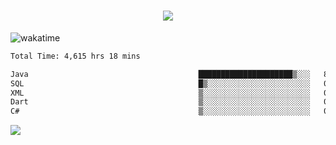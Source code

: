 <h1 align="center">
  <img src="https://readme-typing-svg.herokuapp.com/?font=Righteous&size=35&center=true&vCenter=true&width=500&height=70&duration=4000&lines=Hi!+%F0%9F%91%8B+I%27m+Ali%20Osman!;" />
</h1>


![wakatime](https://wakatime.com/share/@aliosmanoktar/3a8ffe71-6da4-4964-913b-2f09afbe53bf.svg?cache=none)
<!--START_SECTION:waka-->

```txt
Total Time: 4,615 hrs 18 mins

Java                                      █████████████████████▒░░░   84.90 %
SQL                                       █▒░░░░░░░░░░░░░░░░░░░░░░░   05.79 %
XML                                       ▒░░░░░░░░░░░░░░░░░░░░░░░░   01.95 %
Dart                                      ▒░░░░░░░░░░░░░░░░░░░░░░░░   01.51 %
C#                                        ▒░░░░░░░░░░░░░░░░░░░░░░░░   00.80 %
```

<!--END_SECTION:waka-->

<img src="https://profile-counter.glitch.me/aliosmanoktar/count.svg" />

